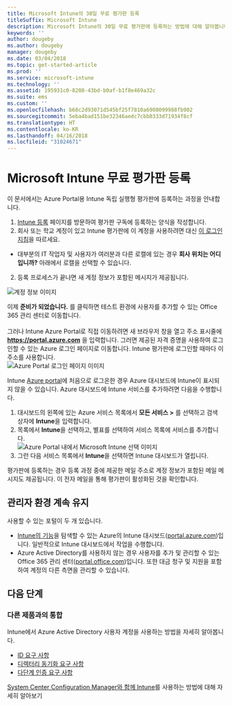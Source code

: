 ```yaml
---
title: Microsoft Intune의 30일 무료 평가판 등록
titleSuffix: Microsoft Intune
description: Microsoft Intune의 30일 무료 평가판에 등록하는 방법에 대해 알아봅니다.
keywords: ''
author: dougeby
ms.author: dougeby
manager: dougeby
ms.date: 03/04/2018
ms.topic: get-started-article
ms.prod: ''
ms.service: microsoft-intune
ms.technology: ''
ms.assetid: 195931c0-8208-43bd-b0af-b1f8e469a32c
ms.suite: ems
ms.custom: ''
ms.openlocfilehash: b68c2d93071d545bf25f7810a6908099988fb902
ms.sourcegitcommit: 5eba4bad151be32346aedc7cbb0333d71934f8cf
ms.translationtype: HT
ms.contentlocale: ko-KR
ms.lasthandoff: 04/16/2018
ms.locfileid: "31024671"
---
```

# <a name="sign-up-for-a-microsoft-intune-free-trial"></a>Microsoft Intune 무료 평가판 등록


이 문서에서는 Azure Portal용 Intune 독립 실행형 평가판에 등록하는 과정을 안내합니다.

1. [Intune 등록](https://portal.office.com/Signup/Signup.aspx?OfferId=40BE278A-DFD1-470a-9EF7-9F2596EA7FF9&dl=INTUNE_A&ali=1#0%20) 페이지를 방문하여 평가판 구독에 등록하는 양식을 작성합니다.
2. 회사 또는 학교 계정이 있고 Intune 평가판에 이 계정을 사용하려면 대신 [이 로그인 지침](/intune/account-sign-up)을 따르세요.

* 대부분의 IT 작업자 및 사용자가 여러분과 다른 로캘에 있는 경우 **회사 위치는 어디입니까?** 아래에서 로캘을 선택할 수 있습니다.

2. 등록 프로세스가 끝나면 새 계정 정보가 포함된 메시지가 제공됩니다. <br/> 

![계정 정보 이미지](./media/2-end-of-sign-up-process.png) <br/>

이제 **준비가 되었습니다.** 를 클릭하면 테스트 환경에 사용자를 추가할 수 있는 Office 365 관리 센터로 이동합니다. <br/><br/>그러나 Intune Azure Portal로 직접 이동하려면 새 브라우저 창을 열고 주소 표시줄에 **https://portal.azure.com** 을 입력합니다. 그러면 제공된 자격 증명을 사용하여 로그인할 수 있는 Azure 로그인 페이지로 이동합니다. Intune 평가판에 로그인할 때마다 이 주소를 사용합니다. <br/> ![Azure Portal 로그인 페이지 이미지](./media/azure-portal-signin.png)

Intune [Azure portal](https://portal.azure.com)에 처음으로 로그온한 경우 Azure 대시보드에 Intune이 표시되지 않을 수 있습니다. Azure 대시보드에 Intune 서비스를 추가하려면 다음을 수행합니다.
1. 대시보드의 왼쪽에 있는 Azure 서비스 목록에서 **모든 서비스 >** 를 선택하고 검색 상자에 **Intune**을 입력합니다.
2. 목록에서 **Intune**을 선택하고, 별표를 선택하여 서비스 목록에 서비스를 추가합니다.<br/> ![Azure Portal 내에서 Microsoft Intune 선택 이미지](./media/azure-add-intune1.png)
3. 그런 다음 서비스 목록에서 **Intune**을 선택하면 Intune 대시보드가 열립니다.

평가판에 등록하는 경우 등록 과정 중에 제공한 메일 주소로 계정 정보가 포함된 메일 메시지도 제공됩니다. 이 전자 메일을 통해 평가판이 활성화된 것을 확인합니다.

## <a name="keeping-the-admin-experiences-straight"></a>관리자 환경 계속 유지

사용할 수 있는 포털이 두 개 있습니다.
- [Intune의 기능](what-is-intune.md)을 탐색할 수 있는 Azure의 Intune 대시보드([portal.azure.com](https://portal.azure.com))입니다. 일반적으로 Intune 대시보드에서 작업을 수행합니다.
- Azure Active Directory를 사용하지 않는 경우 사용자를 추가 및 관리할 수 있는Office 365 관리 센터([portal.office.com](https://portal.office.com))입니다. 또한 대금 청구 및 지원을 포함하여 계정의 다른 측면을 관리할 수 있습니다.

## <a name="next-steps"></a>다음 단계

### <a name="integration-with-other-products"></a>다른 제품과의 통합
Intune에서 Azure Active Directory 사용자 계정을 사용하는 방법을 자세히 알아봅니다.
- [ID 요구 사항](https://docs.microsoft.com/active-directory/active-directory-hybrid-identity-design-considerations-overview#design-considerations-overview)
- [디렉터리 동기화 요구 사항](https://docs.microsoft.com/active-directory/active-directory-hybrid-identity-design-considerations-directory-sync-requirements)
- [다단계 인증 요구 사항](https://docs.microsoft.com/active-directory/active-directory-hybrid-identity-design-considerations-multifactor-auth-requirements)

[System Center Configuration Manager와 함께 Intune](https://docs.microsoft.com/sccm/mdm/understand/hybrid-mobile-device-management)를 사용하는 방법에 대해 자세히 알아보기
